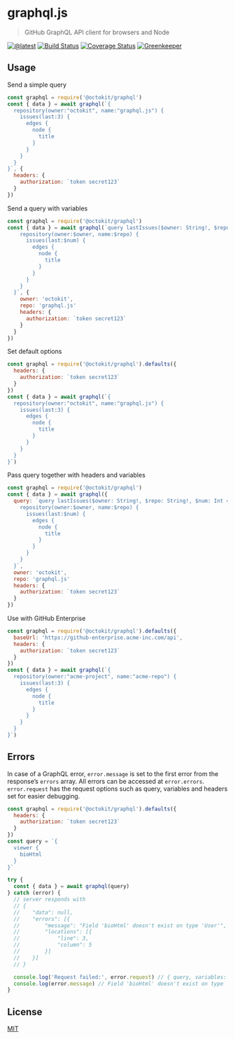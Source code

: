 # graphql.js

> GitHub GraphQL API client for browsers and Node

[![@latest](https://img.shields.io/npm/v/@octokit/graphql.svg)](https://www.npmjs.com/package/@octokit/graphql)
[![Build Status](https://travis-ci.org/octokit/graphql.js.svg?branch=master)](https://travis-ci.org/octokit/graphql.js)
[![Coverage Status](https://coveralls.io/repos/github/octokit/graphql.js/badge.svg)](https://coveralls.io/github/octokit/graphql.js)
[![Greenkeeper](https://badges.greenkeeper.io/octokit/graphql.js.svg)](https://greenkeeper.io/)

## Usage

Send a simple query

```js
const graphql = require('@octokit/graphql')
const { data } = await graphql(`{
  repository(owner:"octokit", name:"graphql.js") {
    issues(last:3) {
      edges {
        node {
          title
        }
      }
    }
  }
}`, {
  headers: {
    authorization: `token secret123`
  }
})
```

Send a query with variables

```js
const graphql = require('@octokit/graphql')
const { data } = await graphql(`query lastIssues($owner: String!, $repo: String!, $num: Int = 3) {
    repository(owner:$owner, name:$repo) {
      issues(last:$num) {
        edges {
          node {
            title
          }
        }
      }
    }
  }`, {
    owner: 'octokit',
    repo: 'graphql.js'
    headers: {
      authorization: `token secret123`
    }
  }
})
```

Set default options

```js
const graphql = require('@octokit/graphql').defaults({
  headers: {
    authorization: `token secret123`
  }
})
const { data } = await graphql(`{
  repository(owner:"octokit", name:"graphql.js") {
    issues(last:3) {
      edges {
        node {
          title
        }
      }
    }
  }
}`)
```

Pass query together with headers and variables

```js
const graphql = require('@octokit/graphql')
const { data } = await graphql({
  query: `query lastIssues($owner: String!, $repo: String!, $num: Int = 3) {
    repository(owner:$owner, name:$repo) {
      issues(last:$num) {
        edges {
          node {
            title
          }
        }
      }
    }
  }`,
  owner: 'octokit',
  repo: 'graphql.js'
  headers: {
    authorization: `token secret123`
  }
})
```

Use with GitHub Enterprise

```js
const graphql = require('@octokit/graphql').defaults({
  baseUrl: 'https://github-enterprise.acme-inc.com/api',
  headers: {
    authorization: `token secret123`
  }
})
const { data } = await graphql(`{
  repository(owner:"acme-project", name:"acme-repo") {
    issues(last:3) {
      edges {
        node {
          title
        }
      }
    }
  }
}`)
```

## Errors

In case of a GraphQL error, `error.message` is set to the first error from the response’s `errors` array. All errors can be accessed at `error.errors`. `error.request` has the request options such as query, variables and headers set for easier debugging.

```js
const graphql = require('@octokit/graphql').defaults({
  headers: {
    authorization: `token secret123`
  }
})
const query = `{
  viewer {
    bioHtml
  }
}`

try {
  const { data } = await graphql(query)
} catch (error) {
  // server responds with
  // {
  // 	"data": null,
  // 	"errors": [{
  // 		"message": "Field 'bioHtml' doesn't exist on type 'User'",
  // 		"locations": [{
  // 			"line": 3,
  // 			"column": 5
  // 		}]
  // 	}]
  // }

  console.log('Request failed:', error.request) // { query, variables: {}, headers: { authorization: 'token secret123' } }
  console.log(error.message) // Field 'bioHtml' doesn't exist on type 'User'
}
```

## License

[MIT](LICENSE)
